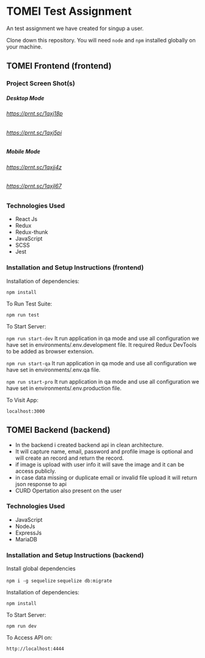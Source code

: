 # TOMEI Test Assignment

An test assignment we have created for singup a user.

Clone down this repository. You will need `node` and `npm` installed globally on your machine.  

## TOMEI Frontend (frontend)

### Project Screen Shot(s)
##### Desktop Mode
###### https://prnt.sc/1qxj18p
###### https://prnt.sc/1qxj5pi
##### Mobile Mode
###### https://prnt.sc/1qxjj4z
###### https://prnt.sc/1qxjl67

### Technologies Used
- React Js
- Redux
- Redux-thunk
- JavaScript
- SCSS
- Jest

### Installation and Setup Instructions (frontend)  

Installation of dependencies:

`npm install`  

To Run Test Suite:  

`npm run test`  

To Start Server:

`npm run start-dev`
It run application in qa mode and use all configuration we have set in environments/.env.development file. It required Redux DevTools to be added as browser extension.

`npm run start-qa`
It run application in qa mode and use all configuration we have set in environments/.env.qa file.

`npm run start-pro`
It run application in qa mode and use all configuration we have set in environments/.env.production file.  

To Visit App:

`localhost:3000` 


## TOMEI Backend (backend)

- In the backend i created backend api in clean architecture.
- It will capture name, email, password and profile image is optional and  will create an record and return the record.
- if image is upload with user info it will save the image and it can be access publicly.
- in case data missing or duplicate email or invalid file upload it will return json response to api
- CURD Opertation also present on the user
### Technologies Used
- JavaScript
- NodeJs
- ExpressJs
- MariaDB
### Installation and Setup Instructions (backend)

Install global dependencies

`npm i -g sequelize`
`sequelize db:migrate`

Installation of dependencies:

`npm install`
  
To Start Server:

`npm run dev`

To Access API on:

`http://localhost:4444`